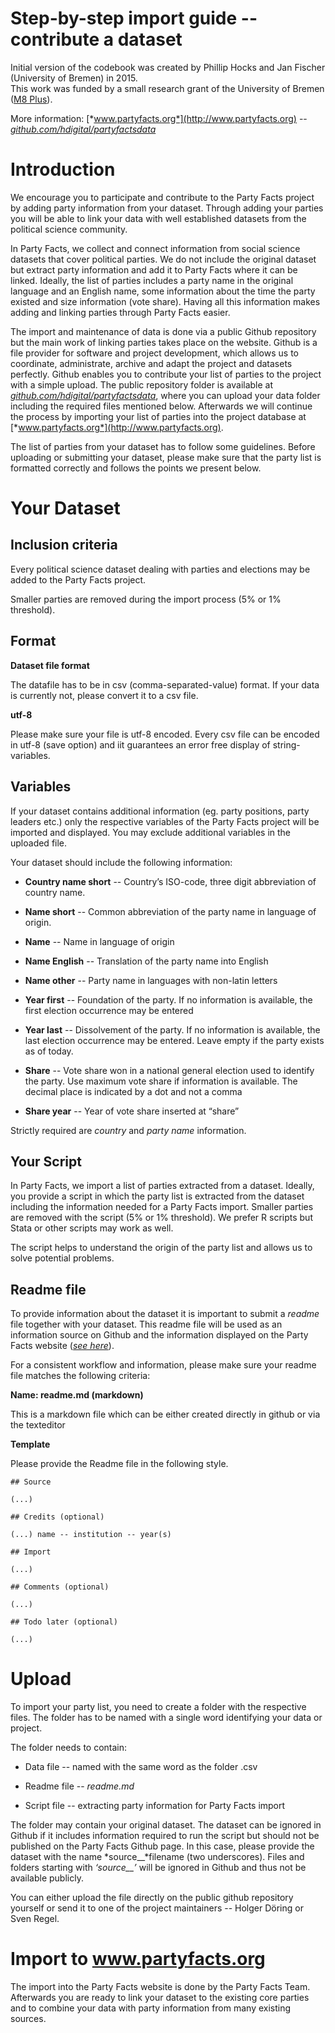 Step-by-step import guide -- contribute a dataset
=================================================


Initial version of the codebook was created by Phillip Hocks and Jan
Fischer (University of Bremen) in 2015.  
This work was funded by a small
research grant of the University of Bremen ([M8
Plus](http://www.uni-bremen.de/en/exzellent/promoting-talent/m8-post-doc-initiative-plus.html)).

More information: [*www.partyfacts.org*](http://www.partyfacts.org) --
[*github.com/hdigital/partyfactsdata*](https://github.com/hdigital/partyfactsdata)


Introduction
============

We encourage you to participate and contribute to the Party Facts
project by adding party information from your dataset. Through adding
your parties you will be able to link your data with well established
datasets from the political science community.

In Party Facts, we collect and connect information from social science
datasets that cover political parties. We do not include the original
dataset but extract party information and add it to Party Facts where it
can be linked. Ideally, the list of parties includes a party name in the
original language and an English name, some information about the time
the party existed and size information (vote share). Having all this
information makes adding and linking parties through Party Facts easier.

The import and maintenance of data is done via a public Github
repository but the main work of linking parties takes place on the
website. Github is a file provider for software and project development,
which allows us to coordinate, administrate, archive and adapt the
project and datasets perfectly. Github enables you to contribute your
list of parties to the project with a simple upload. The public
repository folder is available at
[*github.com/hdigital/partyfactsdata*](https://github.com/hdigital/partyfactsdata),
where you can upload your data folder including the required files
mentioned below. Afterwards we will continue the process by importing
your list of parties into the project database at
[*www.partyfacts.org*](http://www.partyfacts.org).

The list of parties from your dataset has to follow some guidelines.
Before uploading or submitting your dataset, please make sure that the
party list is formatted correctly and follows the points we present
below.


Your Dataset
============

Inclusion criteria
------------------

Every political science dataset dealing with parties and elections may
be added to the Party Facts project.

Smaller parties are removed during the import process (5% or 1% threshold).

Format
------

**Dataset file format**

The datafile has to be in csv (comma-separated-value) format. If your
data is currently not, please convert it to a csv file.

**utf-8**

Please make sure your file is utf-8 encoded. Every csv file can be
encoded in utf-8 (save option) and iit guarantees an error free display
of string-variables.

Variables
---------

If your dataset contains additional information (eg. party positions,
party leaders etc.) only the respective variables of the Party Facts
project will be imported and displayed. You may exclude additional
variables in the uploaded file.

Your dataset should include the following information:

-   **Country name short** -- Country’s ISO-code, three digit abbreviation of country name.

-   **Name short** -- Common abbreviation of the party name in language of origin.

-   **Name** -- Name in language of origin

-   **Name English** -- Translation of the party name into English

-   **Name other** -- Party name in languages with non-latin letters

-   **Year first** -- Foundation of the party. If no information is available, the first election occurrence may be entered

-   **Year last** -- Dissolvement of the party. If no information is available, the last election occurrence may be entered. Leave empty if the party exists as of today.

-   **Share** -- Vote share won in a national general election used to identify the party. Use maximum vote share if information is available. The decimal place is indicated by a dot and not a comma

-   **Share year** -- Year of vote share inserted at “share”

Strictly required are *country* and *party name* information.

Your Script
-----------

In Party Facts, we import a list of parties extracted from a dataset.
Ideally, you provide a script in which the party list is extracted from
the dataset including the information needed for a Party Facts import.
Smaller parties are removed with the script (5% or 1% threshold).
We prefer R scripts but Stata or other scripts may work as well.

The script helps to understand the origin of the party list and allows
us to solve potential problems.

Readme file
-----------

To provide information about the dataset it is important to submit a
*readme* file together with your dataset. This readme file will be used
as an information source on Github and the information displayed on the
Party Facts website ([*see
here*](http://partyfacts.herokuapp.com/documentation/datasets/)).

For a consistent workflow and information, please make sure your readme
file matches the following criteria:

**Name: readme.md (markdown)**

This is a markdown file which can be either created directly in github
or via the texteditor

**Template**

Please provide the Readme file in the following style.

```
## Source

(...)

## Credits (optional)

(...) name -- institution -- year(s)

## Import

(...)

## Comments (optional)

(...)

## Todo later (optional)

(...)
```


Upload
======

To import your party list, you need to create a folder with the
respective files. The folder has to be named with a single word
identifying your data or project.

The folder needs to contain:

-   Data file -- named with the same word as the folder .csv

-   Readme file -- *readme.md*

-   Script file -- extracting party information for Party Facts import

The folder may contain your original dataset. The dataset can be ignored
in Github if it includes information required to run the script but
should not be published on the Party Facts Github page. In this case,
please provide the dataset with the name *source\_\_*filename (two
underscores). Files and folders starting with *‘source\_\_’* will be
ignored in Github and thus not be available publicly.

You can either upload the file directly on the public github repository
yourself or send it to one of the project maintainers -- Holger Döring
or Sven Regel.


Import to www.partyfacts.org
============================

The import into the Party Facts website is done by the Party Facts Team.
Afterwards you are ready to link your dataset to the existing core
parties and to combine your data with party information from many
existing sources.
